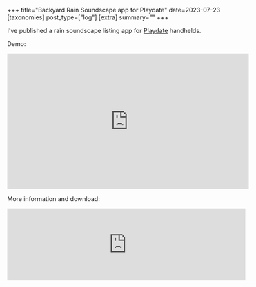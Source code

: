 +++
title="Backyard Rain Soundscape app for Playdate"
date=2023-07-23
[taxonomies] 
post_type=["log"]
[extra] 
summary="" 
+++

I've published a rain soundscape listing app for [Playdate](https://play.date) handhelds.

Demo:
<iframe width="560" height="315" src="https://www.youtube-nocookie.com/embed/-W3mnNg7gSA" title="YouTube video player" frameborder="0" allow="accelerometer; autoplay; clipboard-write; encrypted-media; gyroscope; picture-in-picture; web-share" allowfullscreen></iframe>

More information and download:
<iframe frameborder="0" src="https://itch.io/embed/2146638?linkback=true" width="552" height="167"><a href="https://briandorsey.itch.io/backyard-rain-soundscape">Backyard Rain Soundscape</a></iframe>




